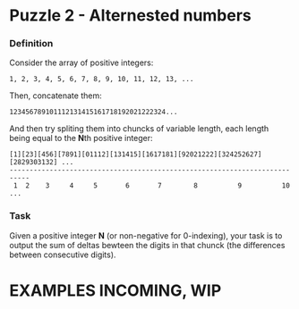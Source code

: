 # Puzzle 2 - Alternested numbers

### Definition

Consider the array of positive integers:

    1, 2, 3, 4, 5, 6, 7, 8, 9, 10, 11, 12, 13, ...
    
Then, concatenate them:

    123456789101112131415161718192021222324...
    
And then try spliting them into chuncks of variable length, each length being equal to the **N**th positive integer:

    [1][23][456][7891][01112][131415][1617181][92021222][324252627][2829303132] ...
    ---------------------------------------------------------------------------
     1  2    3     4     5       6       7        8          9          10      ...
     
 ### Task
 
 Given a positive integer **N** (or non-negative for 0-indexing), your task is to output the sum of deltas bewteen the digits in that chunck (the differences between consecutive digits).

# EXAMPLES INCOMING, WIP

